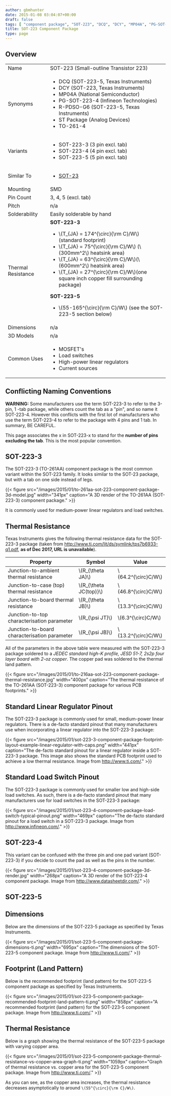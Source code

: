 ```yaml
---
author: gbmhunter
date: 2015-01-08 03:04:07+00:00
draft: false
tags: [ "component package", "SOT-223", "DCQ", "DCY", "MP04A", "PG-SOT-223-4", "TO-261-4", "R-PDSO-G6", "footprint", "land pattern", "PCB", "dimensions", "linear regulator" ]
title: SOT-223 Component Package
type: page
---
```


## Overview

<table>
<tbody>
<tr>
    <td>Name</td>
    <td>SOT-223 (Small-outline Transistor 223)</td>
</tr>
<tr>
    <td>Synonyms</td>
    <td>
        <ul>
            <li>DCQ (SOT-223-5, Texas Instruments)</li>
            <li>DCY (SOT-223, Texas Instruments)</li>
            <li>MP04A (National Semiconductor)</li>
            <li>PG-SOT-223-4 (Infineon Technologies)</li>
            <li>R-PDSO-G6 (SOT-223-5, Texas Instruments)</li>
            <li>ST Package (Analog Devices)</li>
            <li>TO-261-4</li>
        </ul>
    </td>
</tr>
<tr>
    <td>Variants</td>
    <td>
        <ul>
            <li>SOT-223-3 (3 pin excl. tab)</li>
            <li>SOT-223-4 (4 pin excl. tab)</li>
            <li>SOT-223-5 (5 pin excl. tab)</li>
        </ul>
    </td>
</tr>
<tr>
    <td>Similar To</td>
    <td>
        <ul>
            <li><a href="/pcb-design/component-packages/sot-23-component-package">SOT-23</a></li>
        </ul>
    </td>
</tr>
<tr >

<td >Mounting
</td>

<td >SMD
</td>
</tr>
<tr >

<td >Pin Count
</td>

<td >3, 4, 5 (excl. tab)
</td>
</tr>
<tr >

<td >Pitch
</td>

<td >n/a
</td>
</tr>
<tr >

<td >Solderability
</td>

<td >Easily solderable by hand
</td>
</tr>
<tr >

<td >Thermal Resistance
</td>

<td>
    <b>SOT-223-3</b>
    <ul>
        <li>\(T_{JA} = 174^{\circ}{\rm C}/W\) (standard footprint)</li>
        <li>\(T_{JA} = 75^{\circ}{\rm C}/W\) (\(300mm^2\) heatsink area)</li>
        <li>\(T_{JA} = 63^{\circ}{\rm C}/W\)(\(600mm^2\) heatsink area)</li>
        <li>\(T_{JA} = 27^{\circ}{\rm C}/W\)(one square inch copper fill surrounding package)</li>
    </ul>
    <b>SOT-223-5</b>
    <ul>
        <li>\(55-165^{\circ}{\rm C}/W\) (see the SOT-223-5 section below)</li>
    </ul>
</td>
</tr>
<tr>
<td>Dimensions</td>
<td>n/a</td>
</tr>
<tr>
<td>3D Models</td>
<td>n/a</td>
</tr>
<tr >

<td >Common Uses
</td>

<td >
    <ul>
        <li>MOSFET's</li>
        <li>Load switches</li>
        <li>High-power linear regulators</li>
        <li>Current sources</li>
    </ul>
</td>
</tr>
</tbody>
</table>

## Conflicting Naming Conventions

**WARNING:** Some manufacturers use the term SOT-223-3 to refer to the 3-pin, 1 -tab package, while others count the tab as a "pin", and so name it SOT-223-4. However this conflicts with the first lot of manufacturers who use the term SOT-223-4 to refer to the package with 4 pins and 1 tab. In summary, BE CAREFUL.

This page associates the x in SOT-223-x to stand for the **number of pins excluding the tab**. This is the most popular convention.

## SOT-223-3

The SOT-223-3 (TO-261AA) component package is the most common variant within the SOT-223 family. It looks similar to the SOT-23 package, but with a tab on one side instead of legs.

{{< figure src="/images/2015/01/to-261aa-sot-223-component-package-3d-model.jpg" width="341px" caption="A 3D render of the TO-261AA (SOT-223-3) component package."  >}}

It is commonly used for medium-power linear regulators and load switches.

## Thermal Resistance

Texas Instruments gives the following thermal resistance data for the SOT-223-3 package (taken from http://www.ti.com/lit/ds/symlink/tps7b6933-q1.pdf, **as of Dec 2017, URL is unavailable**).

<table>
    <thead>
        <tr>
            <th>Property</th>
            <th>Symbol</th>
            <th>Value</th>
        </tr>
    </thead>
<tbody >
<tr >
<td >Junction-to-ambient thermal resistance
</td>

<td >\(R_{\theta JA}\)
</td>

<td >\(64.2^{\circ}C/W\)
</td>
</tr>
<tr >

<td >Junction-to-case (top) thermal resistance
</td>

<td >\(R_{\theta JC(top)}\)
</td>

<td >\(46.8^{\circ}C/W\)
</td>
</tr>
<tr >

<td >Junction-to-board thermal resistance
</td>

<td >\(R_{\theta JB}\)
</td>

<td >\(13.3^{\circ}C/W\)
</td>
</tr>
<tr >

<td >Junction-to-top characterisation parameter
</td>

<td >\(R_{\psi JT}\)
</td>

<td >\(6.3^{\circ}C/W\)
</td>
</tr>
<tr >

<td >Junction-to-board characterisation parameter
</td>

<td >\(R_{\psi JB}\)
</td>

<td >\(13.2^{\circ}C/W\)
</td>
</tr>
</tbody>
</table>

All of the parameters in the above table were measured with the SOT-223-3 package soldered to a _JEDEC standard high-K profile, JESD 51-7, 2s2p four layer board with 2-oz copper_. The copper pad was soldered to the thermal land pattern.

{{< figure src="/images/2015/01/to-216aa-sot-223-component-package-thermal-resistance.jpg" width="400px" caption="The thermal resistance of the TO-261AA (SOT-223-3) component package for various PCB footprints."  >}}

## Standard Linear Regulator Pinout

The SOT-223-3 package is commonly used for small, medium-power linear regulators. There is a de-facto standard pinout that many manufacturers use when incorporating a linear regulator into the SOT-223-3 package:

{{< figure src="/images/2015/01/sot-223-3-component-package-footprint-layout-example-linear-regulator-with-caps.png" width="441px" caption="The de-facto standard pinout for a linear regulator inside a SOT-223-3 package. This image also shows the standard PCB footprint used to achieve a low thermal resistance. Image from http://www.ti.com/."  >}}

## Standard Load Switch Pinout

The SOT-223-3 package is commonly used for smaller low and high-side load switches. As such, there is a de-facto standard pinout that many manufacturers use for load switches in the SOT-223-3 package:

{{< figure src="/images/2015/01/sot-223-4-component-package-load-switch-typical-pinout.png" width="469px" caption="The de-facto standard pinout for a load switch in a SOT-223-3 package. Image from http://www.infineon.com/."  >}}

## SOT-223-4

This variant can be confused with the three pin and one pad variant (SOT-223-3) if you decide to count the pad as well as the pins in the number.

{{< figure src="/images/2015/01/sot-223-4-component-package-3d-render.jpg" width="268px" caption="A 3D render of the SOT-223-4 component package. Image from http://www.datasheetdir.com/."  >}}

## SOT-223-5

## Dimensions

Below are the dimensions of the SOT-223-5 package as specified by Texas Instruments.

{{< figure src="/images/2015/01/sot-223-5-component-package-dimensions-ti.png" width="695px" caption="The dimensions of the SOT-223-5 component package. Image from http://www.ti.com/."  >}}

## Footprint (Land Pattern)

Below is the recommended footprint (land pattern) for the SOT-223-5 component package as specified by Texas Instruments.

{{< figure src="/images/2015/01/sot-223-5-component-package-recommended-footprint-land-pattern-ti.png" width="858px" caption="A recommended footprint (land pattern) for the SOT-223-5 component package. Image from http://www.ti.com/."  >}}

## Thermal Resistance

Below is a graph showing the thermal resistance of the SOT-223-5 package with varying copper area.

{{< figure src="/images/2015/01/sot-223-5-component-package-thermal-resistance-vs-copper-area-graph-ti.png" width="1059px" caption="Graph of thermal resistance vs. copper area for the SOT-223-5 component package. Image from http://www.ti.com/."  >}}

As you can see, as the copper area increases, the thermal resistance decreases asymptotically to around `\(55^{\circ}{\rm C}/W\)`.
